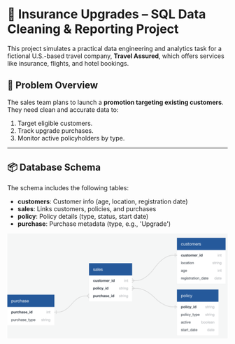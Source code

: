 # 🧾 Insurance Upgrades – SQL Data Cleaning & Reporting Project

This project simulates a practical data engineering and analytics task for a fictional U.S.-based travel company, **Travel Assured**, which offers services like insurance, flights, and hotel bookings.

## 🧠 Problem Overview

The sales team plans to launch a **promotion targeting existing customers**. They need clean and accurate data to:

1. Target eligible customers.
2. Track upgrade purchases.
3. Monitor active policyholders by type.

---

## 📦 Database Schema

The schema includes the following tables:
- **customers**: Customer info (age, location, registration date)
- **sales**: Links customers, policies, and purchases
- **policy**: Policy details (type, status, start date)
- **purchase**: Purchase metadata (type, e.g., 'Upgrade')

![Database Schema](schema.png)

